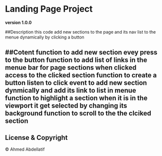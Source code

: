 # Landing Page Project

**version 1.0.0**

##Description
this code add new sections to the page and its nav list to the menue dynamically by clicking a button
 
##Cotent 
function to add new section evey press to the button 
function to add list of links in the menue bar for page sections when clicked access to the clicked section
function to create a button listen to click event to add new section dynmically and add its link to list in menue
function to highlight  a section when it is in the viewport it get selected by changing its background
function to scroll to the the clciked section 
 ---
## License & Copyright
© Ahmed Abdellatif
 
